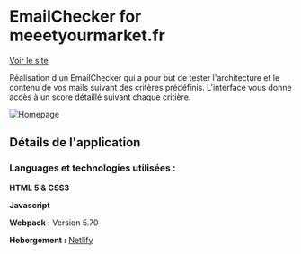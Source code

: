 # EmailChecker for meeetyourmarket.fr

[Voir le site](https://eager-boyd-9e59b9.netlify.app/)

Réalisation d'un EmailChecker qui a pour but de tester l'architecture et le contenu de vos mails suivant des critères prédéfinis. L'interface vous donne accès à un score détaillé suivant chaque critière.

![Homepage]()

## Détails de l'application 

### Languages et technologies utilisées :

**HTML 5 & CSS3**

**Javascript**

**Webpack :** Version 5.70

**Hebergement :** [Netlify](https://www.netlify.com/)
